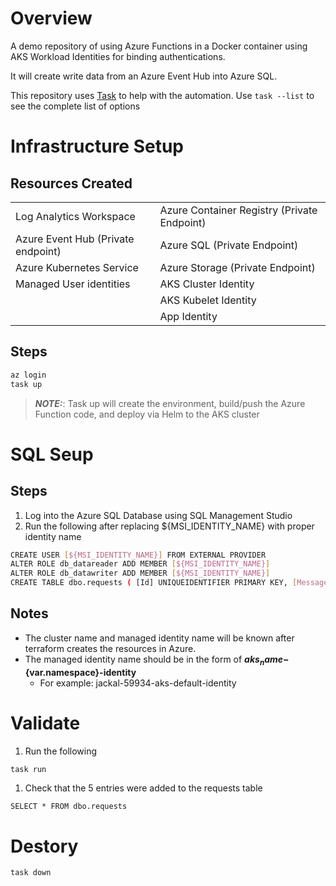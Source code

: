# Overview

A demo repository of using Azure Functions in a Docker container using AKS Workload Identities for binding authentications.

It will create write data from an Azure Event Hub into Azure SQL.

This repository uses [Task]() to help with the automation.  Use `task --list` to see the complete list of options

# Infrastructure Setup

## Resources Created
| |  |
--------------- | --------------- 
| Log Analytics Workspace | Azure Container Registry (Private Endpoint) |
| Azure Event Hub (Private endpoint) | Azure SQL (Private Endpoint) |
| Azure Kubernetes Service | Azure Storage (Private Endpoint) |
| Managed User identities | AKS Cluster Identity | 
| | AKS Kubelet Identity | 
| | App Identity |

## Steps
```bash
az login 
task up
```
> **_NOTE:_**: Task up will create the environment, build/push the Azure Function code, and deploy via Helm to the AKS cluster

# SQL Seup
## Steps
1. Log into the Azure SQL Database using SQL Management Studio 
1. Run the following after replacing ${MSI_IDENTITY_NAME} with proper identity name
```bash
CREATE USER [${MSI_IDENTITY_NAME}] FROM EXTERNAL PROVIDER
ALTER ROLE db_datareader ADD MEMBER [${MSI_IDENTITY_NAME}]
ALTER ROLE db_datawriter ADD MEMBER [${MSI_IDENTITY_NAME}]
CREATE TABLE dbo.requests ( [Id] UNIQUEIDENTIFIER PRIMARY KEY, [Message] VARCHAR(250) NOT NULL);
```

## Notes
* The cluster name and managed identity name will be known after terraform creates the resources in Azure.
* The managed identity name should be in the form of __${aks_name}-${var.namespace}-identity__
    * For example: jackal-59934-aks-default-identity


# Validate 
1. Run the following
```bash
task run
```
1. Check that the 5 entries were added to the requests table 
```
SELECT * FROM dbo.requests 
```

# Destory
```bash
task down
```